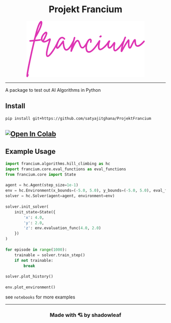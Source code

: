 <h1 align="center">Projekt Francium</h1>

<div align="center">
<img src="https://raw.githubusercontent.com/satyajitghana/ProjektFrancium/master/logo.png">
</div>

---

A package to test out AI Algorithms in Python

## Install

```shell script
pip install git+https://github.com/satyajitghana/ProjektFrancium
```

## [![Open In Colab](https://colab.research.google.com/assets/colab-badge.svg)](https://colab.research.google.com/github/satyajitghana/ProjektFrancium/blob/master/FranciumColab.ipynb)

## Example Usage

```python
import francium.algorithms.hill_climbing as hc
import francium.core.eval_functions as eval_functions
from francium.core import State

agent = hc.Agent(step_size=1e-1)
env = hc.Environment(x_bounds=(-5.0, 5.0), y_bounds=(-5.0, 5.0), eval_func=eval_functions.sinx_plus_x)
solver = hc.Solver(agent=agent, environment=env)

solver.init_solver(
    init_state=State({
        'x': 4.0,
        'y': 2.0,
        'z': env.evaluation_func(4.0, 2.0)
    })
)

for episode in range(1000):
    trainable = solver.train_step()
    if not trainable:
        break

solver.plot_history()

env.plot_environment()

```

see `notebooks` for more examples

---

<h3 align="center">Made with 💘 by shadowleaf</h3>

